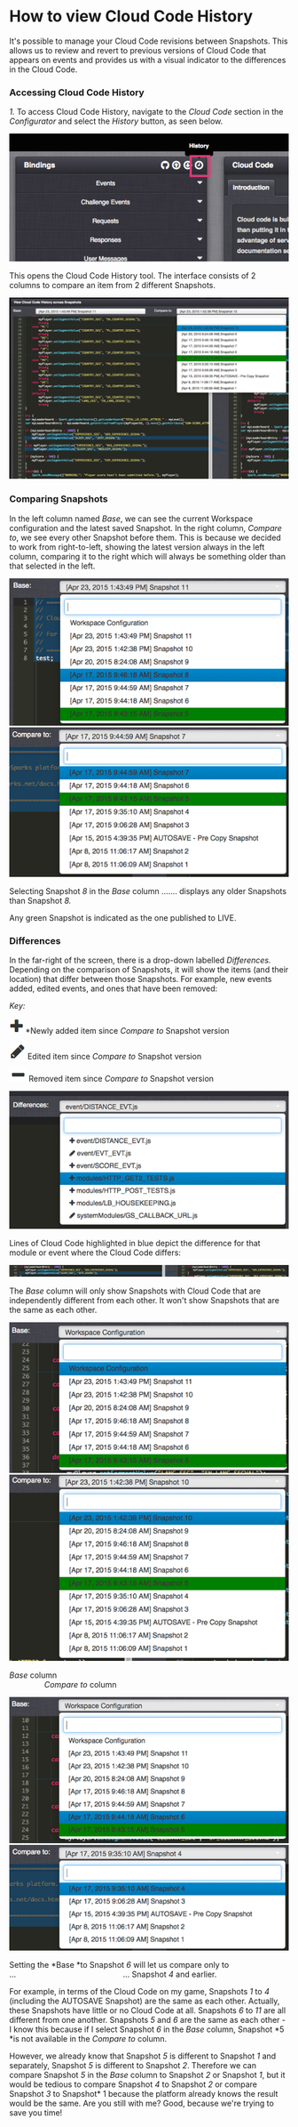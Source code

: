 # How to view Cloud Code History

It's possible to manage your Cloud Code revisions between Snapshots. This allows us to review and revert to previous versions of Cloud Code that appears on events and provides us with a visual indicator to the differences in the Cloud Code.

### Accessing Cloud Code History

*1.* To access Cloud Code History, navigate to the *Cloud Code* section in the *Configurator* and select the *History* button, as seen below.

![](img\CloudHistory\1.png)

This opens the Cloud Code History tool. The interface consists of 2 columns to compare an item from 2 different Snapshots.

![](img\CloudHistory\2.png)

### Comparing Snapshots

In the left column named *Base*, we can see the current Workspace configuration and the latest saved Snapshot. In the right column, *Compare to*, we see every other Snapshot before them. This is because we decided to work from right-to-left, showing the latest version always in the left column, comparing it to the right which will always be something older than that selected in the left.

![](img\CloudHistory\3.png) ![](img\CloudHistory\4.png)

Selecting Snapshot *8* in the *Base* column ....... displays any older Snapshots than Snapshot *8.*

Any green Snapshot is indicated as the one published to LIVE.

### Differences

In the far-right of the screen, there is a drop-down labelled *Differences.* Depending on the comparison of Snapshots, it will show the items (and their location) that differ between those Snapshots. For example, new events added, edited events, and ones that have been removed:

*Key:*

![](img\CloudHistory\5.png) *Newly added item since *Compare to* Snapshot version

![](img\CloudHistory\6.png) Edited item since *Compare to* Snapshot version

![](img\CloudHistory\7.png) Removed item since *Compare to* Snapshot version

![](img\CloudHistory\8.png)

Lines of Cloud Code highlighted in blue depict the difference for that module or event where the Cloud Code differs:

![](img\CloudHistory\9.png)

The *Base* column will only show Snapshots with Cloud Code that are independently different from each other. It won't show Snapshots that are the same as each other.

![](img\CloudHistory\10.png) ![](img\CloudHistory\11.png)

*Base* column                                                                                                                          *Compare to* column

![](img\CloudHistory\12.png) ![](img\CloudHistory\13.png)

Setting the *Base *to Snapshot *6* will let us compare only to ...                                                 ... Snapshot *4* and earlier.

For example, in terms of the Cloud Code on my game, Snapshots *1* to *4* (including the AUTOSAVE Snapshot) are the same as each other. Actually, these Snapshots have little or no Cloud Code at all. Snapshots *6* to *11* are all different from one another. Snapshots *5* and *6* are the same as each other - I know this because if I select Snapshot *6* in the *Base* column, Snapshot *5 *is not available in the *Compare to* column.

However, we already know that Snapshot *5* is different to Snapshot *1* and separately, Snapshot *5* is different to Snapshot *2*. Therefore we can compare Snapshot *5* in the *Base* column to Snapshot *2* or Snapshot *1*, but it would be tedious to compare Snapshot *4* to Snapshot *2* or compare Snapshot *3* to Snapshot* 1 because the platform already knows the result would be the same. Are you still with me? Good, because we're trying to save you time!
